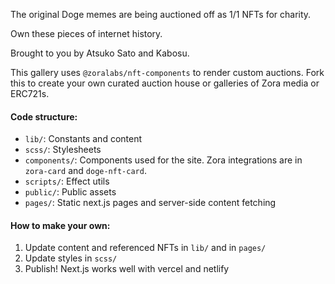 The original Doge memes are being auctioned off as 1/1 NFTs for charity.

Own these pieces of internet history.

Brought to you by Atsuko Sato and Kabosu.

This gallery uses `@zoralabs/nft-components` to render custom auctions. Fork this to create your own curated auction house or galleries of Zora media or ERC721s.


#### Code structure:
- `lib/`: Constants and content
- `scss/`: Stylesheets
- `components/`: Components used for the site. Zora integrations are in `zora-card` and `doge-nft-card`.
- `scripts/`: Effect utils
- `public/`: Public assets
- `pages/`: Static next.js pages and server-side content fetching

#### How to make your own:
1. Update content and referenced NFTs in `lib/` and in `pages/`
2. Update styles in `scss/`
3. Publish! Next.js works well with vercel and netlify

